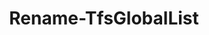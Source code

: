 ﻿---
title: Rename-TfsGlobalList
breadcrumbs: [ "GlobalList" ]
parent: "GlobalList"
description: "Changes either the name or the contents of a Global List. "
remarks: 
parameterSets: 
  "_All_": [ Collection, GlobalList, NewName, Passthru, Project ] 
  "__AllParameterSets":  
    GlobalList: 
      type: "string"  
      position: "0"  
      required: true  
    NewName: 
      type: "string"  
      position: "1"  
      required: true  
    Collection: 
      type: "object"  
    Passthru: 
      type: "SwitchParameter"  
    Project: 
      type: "object" 
parameters: 
  - name: "GlobalList" 
    description: "Specifies the name of the global lsit to be renamed. " 
    required: true 
    globbing: false 
    pipelineInput: "true (ByPropertyName)" 
    position: 0 
    type: "string" 
    aliases: [ Name ] 
  - name: "Name" 
    description: "Specifies the name of the global lsit to be renamed. This is an alias of the GlobalList parameter." 
    required: true 
    globbing: false 
    pipelineInput: "true (ByPropertyName)" 
    position: 0 
    type: "string" 
    aliases: [ Name ] 
  - name: "NewName" 
    description: "Specifies the new name of the item. Enter only a name - i.e., for items that support paths, do not enter a path and name. " 
    required: true 
    globbing: false 
    position: 1 
    type: "string" 
  - name: "Project" 
    description: "Specifies the name of the Team Project, its ID (a GUID), or a Microsoft.TeamFoundation.Core.WebApi.TeamProject object to connect to. When omitted, it defaults to the connection set by Connect-TfsTeamProject (if any). For more details, see the Get-TfsTeamProject cmdlet. " 
    globbing: false 
    type: "object" 
  - name: "Collection" 
    description: "Specifies the URL to the Team Project Collection or Azure DevOps Organization to connect to, a TfsTeamProjectCollection object (Windows PowerShell only), or a VssConnection object. You can also connect to an Azure DevOps Services organizations by simply providing its name instead of the full URL. For more details, see the Get-TfsTeamProjectCollection cmdlet. When omitted, it defaults to the connection set by Connect-TfsTeamProjectCollection (if any). " 
    globbing: false 
    type: "object" 
  - name: "Passthru" 
    description: "Returns the results of the command. By default, this cmdlet does not generate any output. " 
    globbing: false 
    type: "SwitchParameter" 
    defaultValue: "False"
inputs: 
  - type: "System.String" 
    description: "Specifies the name of the global lsit to be renamed. "
outputs: 
notes: 
relatedLinks: 
  - text: "Online Version:" 
    uri: "https://tfscmdlets.dev/docs/cmdlets/GlobalList/Rename-TfsGlobalList"
aliases: 
examples: 
---
